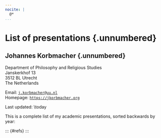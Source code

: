 ```yaml
---
nocite: |
  @*
...
```


# List of presentations {.unnumbered}

## Johannes Korbmacher {.unnumbered}

Department of Philosophy and Religious Studies  
Janskerkhof 13  
3512 BL Utrecht  
The Netherlands  

Email:            [ `j.korbmacher@uu.nl`](mailto:j.korbmacher@uu.nl)  
Homepage:         [ `https://jkorbmacher.org`](http://jkorbmacher.org)  

Last updated: \today

This is a complete list of my academic presentations, sorted backwards by year:

::: {#refs}
:::

